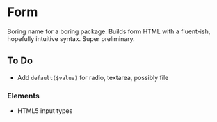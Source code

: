 # Form
Boring name for a boring package. Builds form HTML with a fluent-ish, hopefully intuitive syntax. Super preliminary.

## To Do

- Add `default($value)` for radio, textarea, possibly file

### Elements
- HTML5 input types